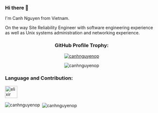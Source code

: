 ### Hi there 👋

I'm Canh Nguyen from Vietnam. 

On the way Site Reliability Engineer with software engineering experience as well as Unix systems administration and networking experience.

<h3 align="center">GitHub Profile Trophy:</h3>
<p align="center"> <a href="https://github.com/ryo-ma/github-profile-trophy"><img src="https://github-profile-trophy.vercel.app/?username=canhnguyenop" alt="canhnguyenop" /></a> </p>
<p align="center"> <img align="center" src="https://github-readme-streak-stats.herokuapp.com/?user=canhnguyenop" alt="canhnguyenop" /> </p>


<h3 align="left">Language and Contribution:</h3>
<p align="left">
  <a href="https://elixir-lang.org" target="_blank"> <img src="https://www.vectorlogo.zone/logos/elixir-lang/elixir-lang-icon.svg" alt="elixir" width="40" height="40"/> </a>
</p>

<p><img align="left" src="https://github-readme-stats.vercel.app/api/top-langs?username=canhnguyenop&show_icons=true&locale=en&layout=compact" alt="canhnguyenop" /></p>

<p>&nbsp;<img align="center" src="https://github-readme-stats.vercel.app/api?username=canhnguyenop&show_icons=true&locale=en" alt="canhnguyenop" /></p>





<!--
**canhnguyenop/canhnguyenop** is a ✨ _special_ ✨ repository because its `README.md` (this file) appears on your GitHub profile.

Here are some ideas to get you started:

- 🔭 I’m currently working on ...
- 🌱 I’m currently learning ...
- 👯 I’m looking to collaborate on ...
- 🤔 I’m looking for help with ...
- 💬 Ask me about ...
- 📫 How to reach me: ...
- 😄 Pronouns: ...
- ⚡ Fun fact: ...
-->
